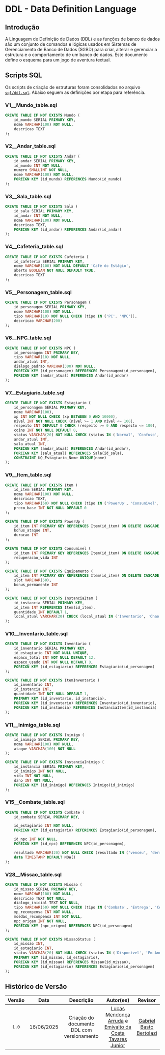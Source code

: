 # DDL - Data Definition Language


## Introdução

A Linguagem de Definição de Dados (DDL) e as funções de banco de dados são um conjunto de comandos e lógicas usados em Sistemas de Gerenciamento de Banco de Dados (SGBD) para criar, alterar e gerenciar a estrutura e o comportamento de um banco de dados. Este documento define o esquema para um jogo de aventura textual.

## Scripts SQL

Os scripts de criação de estruturas foram consolidados no arquivo
[`sql/ddl.sql`](../../sql/ddl.sql). Abaixo seguem as definições por etapa
para referência.

### V1__Mundo_table.sql
```sql
CREATE TABLE IF NOT EXISTS Mundo (
    id_mundo SERIAL PRIMARY KEY,
    nome VARCHAR(100) NOT NULL,
    descricao TEXT
);
```

### V2__Andar_table.sql
```sql
CREATE TABLE IF NOT EXISTS Andar (
    id_andar SERIAL PRIMARY KEY,
    id_mundo INT NOT NULL, 
    numero SMALLINT NOT NULL,
    nome VARCHAR(100) NOT NULL,
    FOREIGN KEY (id_mundo) REFERENCES Mundo(id_mundo)
);
```

### V3__Sala_table.sql
```sql
CREATE TABLE IF NOT EXISTS Sala (
    id_sala SERIAL PRIMARY KEY,
    id_andar INT NOT NULL,
    nome VARCHAR(100) NOT NULL,
    descricao TEXT,
    FOREIGN KEY (id_andar) REFERENCES Andar(id_andar)
);
```

### V4__Cafeteria_table.sql
```sql
CREATE TABLE IF NOT EXISTS Cafeteria (
    id_cafeteria SERIAL PRIMARY KEY,
    nome VARCHAR(100) NOT NULL DEFAULT 'Café do Estágio',
    aberto BOOLEAN NOT NULL DEFAULT TRUE,
    descricao TEXT
);
```

### V5__Personagem_table.sql
```sql
CREATE TABLE IF NOT EXISTS Personagem (
    id_personagem SERIAL PRIMARY KEY,
    nome VARCHAR(100) NOT NULL,
    tipo VARCHAR(10) NOT NULL CHECK (tipo IN ('PC', 'NPC')),
    descricao VARCHAR(200)
);
```

### V6__NPC_table.sql
```sql
CREATE TABLE IF NOT EXISTS NPC (
    id_personagem INT PRIMARY KEY,
    tipo VARCHAR(10) NOT NULL,
    andar_atual INT,
    dialogo_padrao VARCHAR(300) NOT NULL,
    FOREIGN KEY (id_personagem) REFERENCES Personagem(id_personagem),
    FOREIGN KEY (andar_atual) REFERENCES Andar(id_andar)
);
```

### V7__Estagiario_table.sql
```sql
CREATE TABLE IF NOT EXISTS Estagiario (
    id_personagem SERIAL PRIMARY KEY,
    nome VARCHAR(100),
    xp INT NOT NULL CHECK (xp BETWEEN 0 AND 10000),
    nivel INT NOT NULL CHECK (nivel >= 1 AND nivel <= 100),
    respeito INT DEFAULT 0 CHECK (respeito >= 0 AND respeito <= 100),
    coins INT NOT NULL DEFAULT 0,
    status VARCHAR(20) NOT NULL CHECK (status IN ('Normal', 'Confuso', 'Estressado', 'Motivado')),
    andar_atual INT,
    sala_atual INT,
    FOREIGN KEY (andar_atual) REFERENCES Andar(id_andar),
    FOREIGN KEY (sala_atual) REFERENCES Sala(id_sala),
    CONSTRAINT UQ_Estagiario_Nome UNIQUE(nome)
);
```

### V9__Item_table.sql
```sql
CREATE TABLE IF NOT EXISTS Item (
    id_item SERIAL PRIMARY KEY,
    nome VARCHAR(100) NOT NULL,
    descricao TEXT,
    tipo VARCHAR(50) NOT NULL CHECK (tipo IN ('PowerUp', 'Consumivel', 'Equipamento')),
    preco_base INT NOT NULL DEFAULT 0
);

CREATE TABLE IF NOT EXISTS PowerUp (
    id_item INT PRIMARY KEY REFERENCES Item(id_item) ON DELETE CASCADE,
    bonus_ataque INT,
    duracao INT
);

CREATE TABLE IF NOT EXISTS Consumivel (
    id_item INT PRIMARY KEY REFERENCES Item(id_item) ON DELETE CASCADE,
    recuperacao_vida INT
);

CREATE TABLE IF NOT EXISTS Equipamento (
    id_item INT PRIMARY KEY REFERENCES Item(id_item) ON DELETE CASCADE,
    slot VARCHAR(50),
    bonus_permanente INT
);

CREATE TABLE IF NOT EXISTS InstanciaItem (
    id_instancia SERIAL PRIMARY KEY,
    id_item INT REFERENCES Item(id_item),
    quantidade INT DEFAULT 1,
    local_atual VARCHAR(20) CHECK (local_atual IN ('Inventario', 'Chao', 'Loja'))
);
```

### V10__Inventario_table.sql
```sql
CREATE TABLE IF NOT EXISTS Inventario (
    id_inventario SERIAL PRIMARY KEY,
    id_estagiario INT NOT NULL UNIQUE,
    espaco_total INT NOT NULL DEFAULT 12,
    espaco_usado INT NOT NULL DEFAULT 0,
    FOREIGN KEY (id_estagiario) REFERENCES Estagiario(id_personagem)
);

CREATE TABLE IF NOT EXISTS ItemInventario (
    id_inventario INT,
    id_instancia INT,
    quantidade INT NOT NULL DEFAULT 1,
    PRIMARY KEY (id_inventario, id_instancia),
    FOREIGN KEY (id_inventario) REFERENCES Inventario(id_inventario),
    FOREIGN KEY (id_instancia) REFERENCES InstanciaItem(id_instancia)
);
```

### V11__Inimigo_table.sql
```sql
CREATE TABLE IF NOT EXISTS Inimigo (
    id_inimigo SERIAL PRIMARY KEY,
    nome VARCHAR(100) NOT NULL,
    ataque VARCHAR(100) NOT NULL
);

CREATE TABLE IF NOT EXISTS InstanciaInimigo (
    id_instancia SERIAL PRIMARY KEY,
    id_inimigo INT NOT NULL,
    vida INT NOT NULL,
    dano INT NOT NULL,
    FOREIGN KEY (id_inimigo) REFERENCES Inimigo(id_inimigo)
);
```

### V15__Combate_table.sql
```sql
CREATE TABLE IF NOT EXISTS Combate (
    id_combate SERIAL PRIMARY KEY,

    id_estagiario INT NOT NULL,
    FOREIGN KEY (id_estagiario) REFERENCES Estagiario(id_personagem),

    id_npc INT NOT NULL,
    FOREIGN KEY (id_npc) REFERENCES NPC(id_personagem),

    resultado VARCHAR(20) NOT NULL CHECK (resultado IN ('venceu', 'derrotado', 'fugiu')),
    data TIMESTAMP DEFAULT NOW()
);
```

### V28__Missao_table.sql
```sql
CREATE TABLE IF NOT EXISTS Missao (
    id_missao SERIAL PRIMARY KEY,
    nome VARCHAR(100) NOT NULL,
    descricao TEXT NOT NULL,
    dialogo_inicial TEXT NOT NULL,
    tipo VARCHAR(50) NOT NULL CHECK (tipo IN ('Combate', 'Entrega', 'Conversa', 'Manutenção')),
    xp_recompensa INT NOT NULL,
    moedas_recompensa INT NOT NULL,
    npc_origem INT NOT NULL,
    FOREIGN KEY (npc_origem) REFERENCES NPC(id_personagem)
);

CREATE TABLE IF NOT EXISTS MissaoStatus (
    id_missao INT,
    id_estagiario INT,
    status VARCHAR(20) NOT NULL CHECK (status IN ('Disponível', 'Em Andamento', 'Concluída')),
    PRIMARY KEY (id_missao, id_estagiario),
    FOREIGN KEY (id_missao) REFERENCES Missao(id_missao),
    FOREIGN KEY (id_estagiario) REFERENCES Estagiario(id_personagem)
);
```




## Histórico de Versão

| Versão | Data | Descrição | Autor(es) | Revisor |
|:--:|:--:|:--:|:--:|:--:|
| `1.0` | 16/06/2025 | Criação do documento DDL com versionamento | [Lucas Mendonça Arruda](https://github.com/lucasarruda9) e [Emivalto da Costa Tavares Junior](https://github.com/EmivaltoJrr)| [Gabriel Basto Bertolazi](https://github.com/Bertolazi)|
